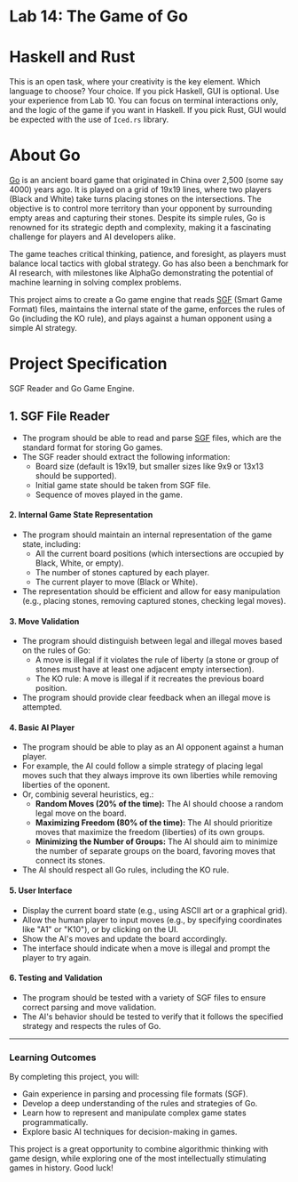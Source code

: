 # Lab 14: The Game of Go

# Haskell and Rust

This is an open task, where your creativity is the key element.
Which language to choose? Your choice.
If you pick Haskell, GUI is optional. Use your experience from Lab 10.
You can focus on terminal interactions only, and the logic of the game if you want in Haskell.
If you pick Rust, GUI would be expected with the use of `Iced.rs` library.

# About Go

[Go](<https://en.wikipedia.org/wiki/Go_(game)>) is an ancient board game that originated in China over 2,500 (some say 4000) years ago.
It is played on a grid of 19x19 lines, where two players (Black and White) take turns placing stones on the intersections.
The objective is to control more territory than your opponent by surrounding empty areas and capturing their stones.
Despite its simple rules, Go is renowned for its strategic depth and complexity, making it a fascinating challenge
for players and AI developers alike.

The game teaches critical thinking, patience, and foresight, as players must balance local tactics with global strategy.
Go has also been a benchmark for AI research, with milestones like AlphaGo demonstrating the potential of
machine learning in solving complex problems.

This project aims to create a Go game engine that reads [SGF](https://en.wikipedia.org/wiki/Smart_Game_Format) (Smart Game Format) files,
maintains the internal state of the game, enforces the rules of Go (including the KO rule), and plays against
a human opponent using a simple AI strategy.

# Project Specification

SGF Reader and Go Game Engine.

## 1. **SGF File Reader**

- The program should be able to read and parse [SGF](https://en.wikipedia.org/wiki/Smart_Game_Format) files, which are the standard format for storing Go games.
- The SGF reader should extract the following information:
  - Board size (default is 19x19, but smaller sizes like 9x9 or 13x13 should be supported).
  - Initial game state should be taken from SGF file.
  - Sequence of moves played in the game.

#### 2. **Internal Game State Representation**

- The program should maintain an internal representation of the game state, including:
  - All the current board positions (which intersections are occupied by Black, White, or empty).
  - The number of stones captured by each player.
  - The current player to move (Black or White).
- The representation should be efficient and allow for easy manipulation (e.g., placing stones, removing captured stones, checking legal moves).

#### 3. **Move Validation**

- The program should distinguish between legal and illegal moves based on the rules of Go:
  - A move is illegal if it violates the rule of liberty (a stone or group of stones must have at least one adjacent empty intersection).
  - The KO rule: A move is illegal if it recreates the previous board position.
- The program should provide clear feedback when an illegal move is attempted.

#### 4. **Basic AI Player**

- The program should be able to play as an AI opponent against a human player.
- For example, the AI could follow a simple strategy of placing legal moves such that they always improve its own liberties while removing liberties of the oponent.
- Or, combinig several heuristics, eg.:
  - **Random Moves (20% of the time):** The AI should choose a random legal move on the board.
  - **Maximizing Freedom (80% of the time):** The AI should prioritize moves that maximize the freedom (liberties) of its own groups.
  - **Minimizing the Number of Groups:** The AI should aim to minimize the number of separate groups on the board, favoring moves that connect its stones.
- The AI should respect all Go rules, including the KO rule.

#### 5. **User Interface**

- Display the current board state (e.g., using ASCII art or a graphical grid).
- Allow the human player to input moves (e.g., by specifying coordinates like "A1" or "K10"), or by clicking on the UI.
- Show the AI's moves and update the board accordingly.
- The interface should indicate when a move is illegal and prompt the player to try again.

#### 6. **Testing and Validation**

- The program should be tested with a variety of SGF files to ensure correct parsing and move validation.
- The AI's behavior should be tested to verify that it follows the specified strategy and respects the rules of Go.

---

### Learning Outcomes

By completing this project, you will:

- Gain experience in parsing and processing file formats (SGF).
- Develop a deep understanding of the rules and strategies of Go.
- Learn how to represent and manipulate complex game states programmatically.
- Explore basic AI techniques for decision-making in games.

This project is a great opportunity to combine algorithmic thinking with game design,
while exploring one of the most intellectually stimulating games in history. Good luck!
